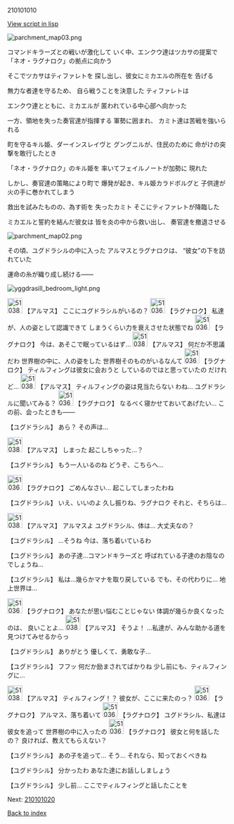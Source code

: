 210101010

[View script in lisp](../scripts/210101010.txt)

![parchment_map03.png](../images/backgrounds/parchment_map03.png)

コマンドキラーズとの戦いが激化して
いく中、エンクウ達はツカサの提案で
「ネオ・ラグナロク」の拠点に向かう

そこでツカサはティファレトを
探し出し、彼女にミカエルの所在を
告げる

無力な者達を守るため、
自ら戦うことを決意した
ティファレトは

エンクウ達とともに、ミカエルが
匿われている中心部へ向かった

一方、領地を失った奏官達が指揮する
軍勢に囲まれ、
カミト達は苦戦を強いられる

町を守るキル姫、ダーインスレイヴと
グングニルが、住民のために
命がけの突撃を敢行したとき

「ネオ・ラグナロク」のキル姫を
率いてフェイルノートが加勢に
現れた

しかし、奏官達の策略により町で
爆発が起き、キル姫カラドボルグと
子供達が火の手に巻かれてしまう

救出を試みたものの、為す術を
失ったカミト
そこにティファレトが降臨した

ミカエルと誓約を結んだ彼女は
皆を炎の中から救い出し、
奏官達を撤退させる

![parchment_map02.png](../images/backgrounds/parchment_map02.png)

その頃、ユグドラシルの中に入った
アルマスとラグナロクは、
“彼女”の下を訪れていた

運命の糸が織り成し続ける――

![yggdrasill_bedroom_light.png](../images/backgrounds/yggdrasill_bedroom_light.png)

<img src="../images/units/5103831.png" alt="5103831.png" height="34"/>
【アルマス】
ここにユグドラシルがいるの？

<img src="../images/units/5103621.png" alt="5103621.png" height="34"/>
【ラグナロク】
私達が、人の姿として認識できて
しまうくらい力を衰えさせた状態でね

<img src="../images/units/5103621.png" alt="5103621.png" height="34"/>
【ラグナロク】
今は、あそこで眠っているはず…

<img src="../images/units/5103831.png" alt="5103831.png" height="34"/>
【アルマス】
何だか不思議だわ
世界樹の中に、人の姿をした
世界樹そのものがいるなんて

<img src="../images/units/5103621.png" alt="5103621.png" height="34"/>
【ラグナロク】
ティルフィングは彼女に会おうと
しているのではと思っていたの
だけれど…

<img src="../images/units/5103831.png" alt="5103831.png" height="34"/>
【アルマス】
ティルフィングの姿は見当たらない
わね…
ユグドラシルに聞いてみる？

<img src="../images/units/5103621.png" alt="5103621.png" height="34"/>
【ラグナロク】
なるべく寝かせておいてあげたい…
この前、会ったときも――

【ユグドラシル】
あら？
その声は…

<img src="../images/units/5103831.png" alt="5103831.png" height="34"/>
【アルマス】
しまった
起こしちゃった…？

【ユグドラシル】
もう一人いるのね
どうぞ、こちらへ…

<img src="../images/units/5103621.png" alt="5103621.png" height="34"/>
【ラグナロク】
ごめんなさい…
起こしてしまったわね

【ユグドラシル】
いえ、いいのよ
久し振りね、ラグナロク
それと、そちらは…

<img src="../images/units/5103831.png" alt="5103831.png" height="34"/>
【アルマス】
アルマスよ
ユグドラシル、体は…
大丈夫なの？

【ユグドラシル】
…そうね
今は、落ち着いているわ

【ユグドラシル】
あの子達…コマンドキラーズと
呼ばれている子達のお陰なの
でしょうね…

【ユグドラシル】
私は…幾らかマナを取り戻している
でも、その代わりに…
地上世界は…

<img src="../images/units/5103621.png" alt="5103621.png" height="34"/>
【ラグナロク】
あなたが思い悩むことじゃない
体調が幾らか良くなったのは、
良いことよ…

<img src="../images/units/5103831.png" alt="5103831.png" height="34"/>
【アルマス】
そうよ！
…私達が、みんな助かる道を
見つけてみせるからっ

【ユグドラシル】
ありがとう
優しくて、勇敢な子…

【ユグドラシル】
フフッ
何だか励まされてばかりね
少し前にも、ティルフィングに…

<img src="../images/units/5103831.png" alt="5103831.png" height="34"/>
【アルマス】
ティルフィング！？
彼女が、ここに来たのっ？

<img src="../images/units/5103621.png" alt="5103621.png" height="34"/>
【ラグナロク】
アルマス、落ち着いて

<img src="../images/units/5103621.png" alt="5103621.png" height="34"/>
【ラグナロク】
ユグドラシル、私達は彼女を追って
世界樹の中に入ったの

<img src="../images/units/5103621.png" alt="5103621.png" height="34"/>
【ラグナロク】
彼女と何を話したの？
良ければ、教えてもらえない？

【ユグドラシル】
あの子を追って…
そう…
それなら、知っておくべきね

【ユグドラシル】
分かったわ
あなた達にお話ししましょう

【ユグドラシル】
少し前…
ここでティルフィングと話したことを

Next: [210101020](210101020.md)

[Back to index](index.md)
